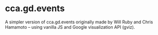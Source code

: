 # cca.gd.events

A simpler version of cca.gd.events originally made by Will Ruby and Chris Hamamoto – using vanilla JS and Google visualization API (gviz).